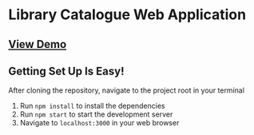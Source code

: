 # Library Catalogue Web Application
## [View Demo](https://andrewhickman.me/libraryapp)

## Getting Set Up Is Easy!
After cloning the repository, navigate to the project root in your terminal
1) Run <code>npm install</code> to install the dependencies
2) Run <code>npm start</code> to start the development server
3) Navigate to <code>localhost:3000</code> in your web browser